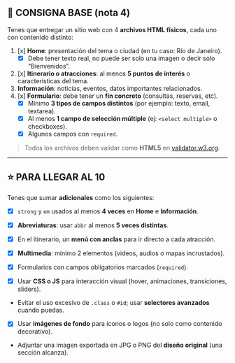 ## 📝 CONSIGNA BASE (nota 4)

Tenes que entregar un sitio web con 4 **archivos HTML físicos**, cada uno con contenido distinto:

1. [x] **Home**: presentación del tema o ciudad (en tu caso: Río de Janeiro).
    - [x] Debe tener texto real, no puede ser solo una imagen o decir solo “Bienvenidos”.
2. [x] **Itinerario o atracciones**: al menos **5 puntos de interés** o características del tema.
3. **Información**: noticias, eventos, datos importantes relacionados.
4. [x] **Formulario**: debe tener un **fin concreto** (consultas, reservas, etc).
    - [x] Mínimo **3 tipos de campos distintos** (por ejemplo: texto, email, textarea).
    - [x] Al menos **1 campo de selección múltiple** (ej: `<select multiple>` o checkboxes).
    - [x] Algunos campos con `required`.

> Todos los archivos deben validar como **HTML5** en [validator.w3.org](https://validator.w3.org/).

---

## ⭐ PARA LLEGAR AL 10

Tenes que sumar **adicionales** como los siguientes:

- [x] `strong` y `em` usados al menos **4 veces** en **Home** e **Información**.
    
- [x] **Abreviaturas**: usar `abbr` al menos **5 veces distintas**.
    
- [x] En el itinerario, un **menú con anclas** para ir directo a cada atracción.
    
- [x] **Multimedia**: mínimo 2 elementos (videos, audios o mapas incrustados).
    
- [x] Formularios con campos obligatorios marcados (`required`).
    
- [x] Usar **CSS o JS** para interacción visual (hover, animaciones, transiciones, sliders).
    
- Evitar el uso excesivo de `.class` o `#id`; usar **selectores avanzados** cuando puedas.
    
- [x] Usar **imágenes de fondo** para íconos o logos (no solo como contenido decorativo).
    
- Adjuntar una imagen exportada en JPG o PNG del **diseño original** (una sección alcanza).
